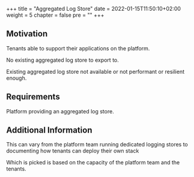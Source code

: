 +++
title = "Aggregated Log Store"
date = 2022-01-15T11:50:10+02:00
weight = 5
chapter = false
pre = "<b></b>"
+++

## Motivation
Tenants able to support their applications on the platform.

No existing aggregated log store to export to.

Existing aggregated log store not available or not performant or resilient enough.

## Requirements
Platform providing an aggregated log store.

## Additional Information
This can vary from the platform team running dedicated logging  stores to documenting how tenants can deploy their own stack 

Which is picked is based on the capacity of the platform team and the tenants.



